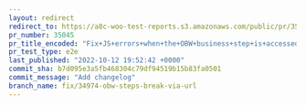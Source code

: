 ```yaml
---
layout: redirect
redirect_to: https://a8c-woo-test-reports.s3.amazonaws.com/public/pr/35045/e2e/index.html
pr_number: 35045
pr_title_encoded: "Fix+JS+errors+when+the+OBW+business+step+is+accessed+directly+via+URL"
pr_test_type: e2e
last_published: "2022-10-12 19:52:42 +0000"
commit_sha: b7d095e3a5fb468304c79df94519b15b83fa0501
commit_message: "Add changelog"
branch_name: fix/34974-obw-steps-break-via-url
---
```


